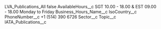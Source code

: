 <?xml version="1.0" encoding="UTF-8"?>
<CustomMetadata xmlns="http://soap.sforce.com/2006/04/metadata" xmlns:xsi="http://www.w3.org/2001/XMLSchema-instance" xmlns:xsd="http://www.w3.org/2001/XMLSchema">
    <label>LVA_Publications_All</label>
    <protected>false</protected>
    <values>
        <field>AvailableHours__c</field>
        <value xsi:type="xsd:string">SGT 10.00 - 18.00 &amp; EST 09.00 - 18.00 Monday to Friday</value>
    </values>
    <values>
        <field>Business_Hours_Name__c</field>
        <value xsi:nil="true"/>
    </values>
    <values>
        <field>IsoCountry__c</field>
        <value xsi:nil="true"/>
    </values>
    <values>
        <field>PhoneNumber__c</field>
        <value xsi:type="xsd:string">+1 (514) 390 6726</value>
    </values>
    <values>
        <field>Sector__c</field>
        <value xsi:nil="true"/>
    </values>
    <values>
        <field>Topic__c</field>
        <value xsi:type="xsd:string">IATA_Publications__c</value>
    </values>
</CustomMetadata>

